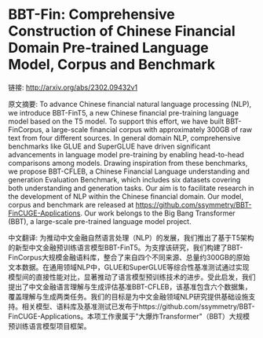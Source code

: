 # BBT-Fin: Comprehensive Construction of Chinese Financial Domain Pre-trained Language Model, Corpus and Benchmark

链接: http://arxiv.org/abs/2302.09432v1

原文摘要:
To advance Chinese financial natural language processing (NLP), we introduce
BBT-FinT5, a new Chinese financial pre-training language model based on the T5
model. To support this effort, we have built BBT-FinCorpus, a large-scale
financial corpus with approximately 300GB of raw text from four different
sources. In general domain NLP, comprehensive benchmarks like GLUE and
SuperGLUE have driven significant advancements in language model pre-training
by enabling head-to-head comparisons among models. Drawing inspiration from
these benchmarks, we propose BBT-CFLEB, a Chinese Financial Language
understanding and generation Evaluation Benchmark, which includes six datasets
covering both understanding and generation tasks. Our aim is to facilitate
research in the development of NLP within the Chinese financial domain. Our
model, corpus and benchmark are released at
https://github.com/ssymmetry/BBT-FinCUGE-Applications. Our work belongs to the
Big Bang Transformer (BBT), a large-scale pre-trained language model project.

中文翻译:
为推动中文金融自然语言处理（NLP）的发展，我们推出了基于T5架构的新型中文金融预训练语言模型BBT-FinT5。为支撑该研究，我们构建了BBT-FinCorpus大规模金融语料库，整合了来自四个不同来源、总量约300GB的原始文本数据。在通用领域NLP中，GLUE和SuperGLUE等综合性基准测试通过实现模型间的直接性能对比，显著推动了语言模型预训练技术的进步。受此启发，我们提出了中文金融语言理解与生成评估基准BBT-CFLEB，该基准包含六个数据集，覆盖理解与生成两类任务。我们的目标是为中文金融领域NLP研究提供基础设施支持。相关模型、语料库及基准测试已发布于https://github.com/ssymmetry/BBT-FinCUGE-Applications。本项工作隶属于"大爆炸Transformer"（BBT）大规模预训练语言模型项目框架。
